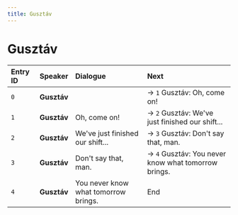 ```yaml
---
title: Gusztáv
---
```


# Gusztáv


| Entry ID | Speaker | Dialogue | Next |
| :------- | :------ | :------- | :------------ |
| `0` | **Gusztáv** |  | → `1` Gusztáv: Oh, come on\! |
| `1` | **Gusztáv** | Oh, come on\! | → `2` Gusztáv: We've just finished our shift\.\.\. |
| `2` | **Gusztáv** | We've just finished our shift\.\.\. | → `3` Gusztáv: Don't say that, man\. |
| `3` | **Gusztáv** | Don't say that, man\. | → `4` Gusztáv: You never know what tomorrow brings\. |
| `4` | **Gusztáv** | You never know what tomorrow brings\. | End |
